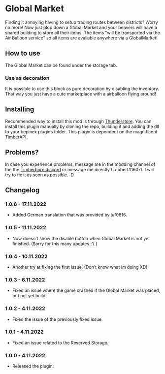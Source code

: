 # Global Market

Finding it annoying having to setup trading routes between districts? Worry no more! Now just plop down a Global Market and your beavers will have a shared building to store all their items. The items "will be transported via the Air Balloon service" so all items are available anywhere via a GlobalMarket!

## How to use

The Global Market can be found under the storage tab. 

### Use as decoration

It is possible to use this block as pure decoration by disabling the inventory. That way you just have a cute marketplace with a airballoon flying around!

## Installing

Recommended way to install this mod is through [Thunderstore](https://timberborn.thunderstore.io/). You can install this plugin manually by cloning the repo, building it and adding the dll to your bepinex plugins folder. This plugin is dependent on the magnificent [TimberAPI](https://github.com/Timberborn-Modding-Central/TimberAPI).

## Problems?

In case you experience problems, message me in the modding channel of the the [Timberborn discord](https://discord.gg/mfbBF4cWpX) or message me directly (Tobbert#1607). I will try to fix it as soon as possible. :D

## Changelog

### 1.0.6 - 17.11.2022

- Added German translation that was provided by juf0816.

### 1.0.5 - 11.11.2022

- Now doesn't show the disable button when Global Market is not yet finished. (Sorry for this many updates :'( )

### 1.0.4 - 10.11.2022

- Another try at fixing the first issue. (Don't know what im doing XD)

### 1.0.3 - 6.11.2022

- Fixed an issue where the game crashed if the Global Market was placed, but not yet build.

### 1.0.2 - 4.11.2022

- Fixed the issue of the previously fixed issue.

### 1.0.1 - 4.11.2022

- Fixed an issue related to the Reserved Storage.

### 1.0.0 - 4.11.2022

- Released the plugin.